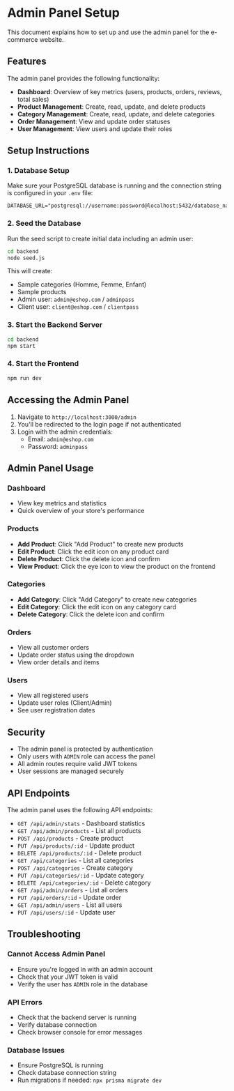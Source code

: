 # Admin Panel Setup

This document explains how to set up and use the admin panel for the e-commerce website.

## Features

The admin panel provides the following functionality:

- **Dashboard**: Overview of key metrics (users, products, orders, reviews, total sales)
- **Product Management**: Create, read, update, and delete products
- **Category Management**: Create, read, update, and delete categories
- **Order Management**: View and update order statuses
- **User Management**: View users and update their roles

## Setup Instructions

### 1. Database Setup

Make sure your PostgreSQL database is running and the connection string is configured in your `.env` file:

```env
DATABASE_URL="postgresql://username:password@localhost:5432/database_name"
```

### 2. Seed the Database

Run the seed script to create initial data including an admin user:

```bash
cd backend
node seed.js
```

This will create:
- Sample categories (Homme, Femme, Enfant)
- Sample products
- Admin user: `admin@eshop.com` / `adminpass`
- Client user: `client@eshop.com` / `clientpass`

### 3. Start the Backend Server

```bash
cd backend
npm start
```

### 4. Start the Frontend

```bash
npm run dev
```

## Accessing the Admin Panel

1. Navigate to `http://localhost:3000/admin`
2. You'll be redirected to the login page if not authenticated
3. Login with the admin credentials:
   - Email: `admin@eshop.com`
   - Password: `adminpass`

## Admin Panel Usage

### Dashboard
- View key metrics and statistics
- Quick overview of your store's performance

### Products
- **Add Product**: Click "Add Product" to create new products
- **Edit Product**: Click the edit icon on any product card
- **Delete Product**: Click the delete icon and confirm
- **View Product**: Click the eye icon to view the product on the frontend

### Categories
- **Add Category**: Click "Add Category" to create new categories
- **Edit Category**: Click the edit icon on any category card
- **Delete Category**: Click the delete icon and confirm

### Orders
- View all customer orders
- Update order status using the dropdown
- View order details and items

### Users
- View all registered users
- Update user roles (Client/Admin)
- See user registration dates

## Security

- The admin panel is protected by authentication
- Only users with `ADMIN` role can access the panel
- All admin routes require valid JWT tokens
- User sessions are managed securely

## API Endpoints

The admin panel uses the following API endpoints:

- `GET /api/admin/stats` - Dashboard statistics
- `GET /api/admin/products` - List all products
- `POST /api/products` - Create product
- `PUT /api/products/:id` - Update product
- `DELETE /api/products/:id` - Delete product
- `GET /api/categories` - List all categories
- `POST /api/categories` - Create category
- `PUT /api/categories/:id` - Update category
- `DELETE /api/categories/:id` - Delete category
- `GET /api/admin/orders` - List all orders
- `PUT /api/orders/:id` - Update order
- `GET /api/admin/users` - List all users
- `PUT /api/users/:id` - Update user

## Troubleshooting

### Cannot Access Admin Panel
- Ensure you're logged in with an admin account
- Check that your JWT token is valid
- Verify the user has `ADMIN` role in the database

### API Errors
- Check that the backend server is running
- Verify database connection
- Check browser console for error messages

### Database Issues
- Ensure PostgreSQL is running
- Check database connection string
- Run migrations if needed: `npx prisma migrate dev`










